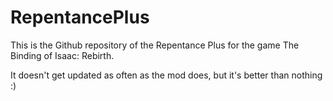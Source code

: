 # RepentancePlus
This is the Github repository of the Repentance Plus for the game The Binding of Isaac: Rebirth.

It doesn't get updated as often as the mod does, but it's better than nothing :)
